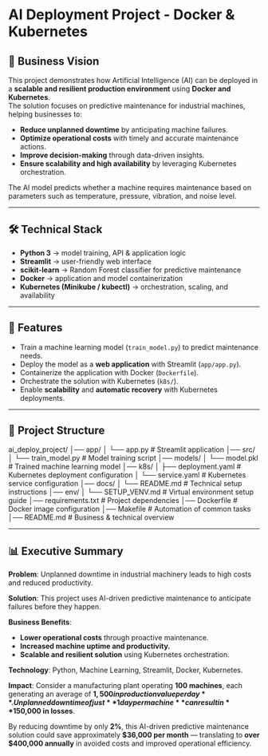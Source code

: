 # AI Deployment Project - Docker & Kubernetes
## 📌 Business Vision
This project demonstrates how Artificial Intelligence (AI) can be deployed in a **scalable and resilient production environment** using **Docker and Kubernetes**.  
The solution focuses on predictive maintenance for industrial machines, helping businesses to:

- **Reduce unplanned downtime** by anticipating machine failures.  
- **Optimize operational costs** with timely and accurate maintenance actions.  
- **Improve decision-making** through data-driven insights.  
- **Ensure scalability and high availability** by leveraging Kubernetes orchestration.  

The AI model predicts whether a machine requires maintenance based on parameters such as temperature, pressure, vibration, and noise level.

---

## 🛠 Technical Stack
- **Python 3** → model training, API & application logic  
- **Streamlit** → user-friendly web interface  
- **scikit-learn** → Random Forest classifier for predictive maintenance  
- **Docker** → application and model containerization  
- **Kubernetes (Minikube / kubectl)** → orchestration, scaling, and availability  

---

## 🚀 Features
- Train a machine learning model (`train_model.py`) to predict maintenance needs.  
- Deploy the model as a **web application** with Streamlit (`app/app.py`).  
- Containerize the application with Docker (`Dockerfile`).  
- Orchestrate the solution with Kubernetes (`k8s/`).  
- Enable **scalability** and **automatic recovery** with Kubernetes deployments.  

---

## 📂 Project Structure
ai_deploy_project/
│── app/
│ └── app.py # Streamlit application
│── src/
│ └── train_model.py # Model training script
│── models/
│ └── model.pkl # Trained machine learning model
│── k8s/
│ ├── deployment.yaml # Kubernetes deployment configuration
│ └── service.yaml # Kubernetes service configuration
│── docs/
│ └── README.md # Technical setup instructions
│── env/
│ └── SETUP_VENV.md # Virtual environment setup guide
│── requirements.txt # Project dependencies
│── Dockerfile # Docker image configuration
│── Makefile # Automation of common tasks
│── README.md # Business & technical overview

---


## 📊 Executive Summary

**Problem**: Unplanned downtime in industrial machinery leads to high costs and reduced productivity.  

**Solution**: This project uses AI-driven predictive maintenance to anticipate failures before they happen.  

**Business Benefits**:
- **Lower operational costs** through proactive maintenance.  
- **Increased machine uptime and productivity.**  
- **Scalable and resilient solution** using Kubernetes orchestration.  

**Technology**: Python, Machine Learning, Streamlit, Docker, Kubernetes.  

**Impact**: Consider a manufacturing plant operating **100 machines**, each generating an average of **$1,500 in production value per day**.  
Unplanned downtime of just **1 day per machine** can result in **$150,000 in losses**.  

By reducing downtime by only **2%**, this AI-driven predictive maintenance solution could save approximately **$36,000 per month** — translating to **over $400,000 annually** in avoided costs and improved operational efficiency.  

